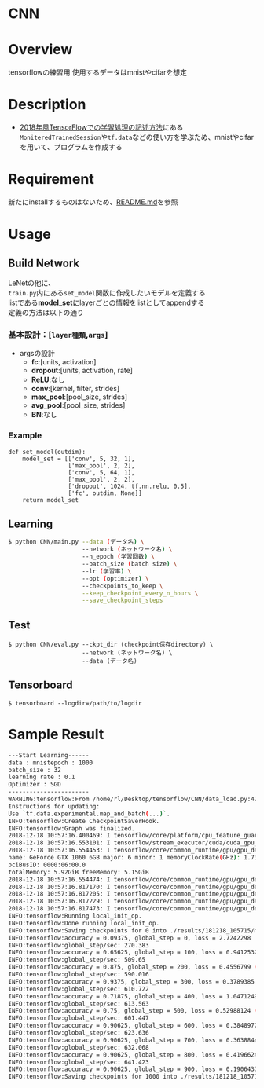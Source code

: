 CNN
====

# Overview
tensorflowの練習用
使用するデータはmnistやcifarを想定

# Description
- [2018年風TensorFlowでの学習処理の記述方法](http://ksksksks2.hatenadiary.jp/entry/20181008/1538994843)にある```MoniteredTrainedSession```や```tf.data```などの使い方を学ぶため、mnistやcifarを用いて、プログラムを作成する


# Requirement
新たにinstallするものはないため、[README.md](../README.md)を参照

# Usage
## Build Network
LeNetの他に、  
```train.py```内にある```set_model```関数に作成したいモデルを定義する  
listである**model_set**にlayerごとの情報をlistとしてappendする  
定義の方法は以下の通り  
### 基本設計：[`layer種類`,`args`]
- argsの設計
    - **fc**:[units, activation]
    - **dropout**:[units, activation, rate]
    - **ReLU**:なし
    - **conv**:[kernel, filter, strides]
    - **max_pool**:[pool_size, strides]
    - **avg_pool**:[pool_size, strides]
    - **BN**:なし
### Example
```
def set_model(outdim):
    model_set = [['conv', 5, 32, 1],
                 ['max_pool', 2, 2],
                 ['conv', 5, 64, 1],
                 ['max_pool', 2, 2],
                 ['dropout', 1024, tf.nn.relu, 0.5],
                 ['fc', outdim, None]]
    return model_set
```


## Learning
```bash
$ python CNN/main.py --data (データ名) \
                     --network (ネットワーク名) \
                     --n_epoch (学習回数) \
                     --batch_size (batch size) \
                     --lr (学習率) \
                     --opt (optimizer) \
                     --checkpoints_to_keep \
                     --keep_checkpoint_every_n_hours \
                     --save_checkpoint_steps
```
## Test
```
$ python CNN/eval.py --ckpt_dir (checkpoint保存directory) \
                     --network (ネットワーク名) \
                     --data (データ名)
```

## Tensorboard
```
$ tensorboard --logdir=/path/to/logdir
```
 
# Sample Result
```bash
---Start Learning------
data : mnistepoch : 1000
batch_size : 32
learning rate : 0.1
Optimizer : SGD
-----------------------
WARNING:tensorflow:From /home/rl/Desktop/tensorflow/CNN/data_load.py:42: map_and_batch (from tensorflow.contrib.data.python.ops.batching) is deprecated and will be removed in a future version.
Instructions for updating:
Use `tf.data.experimental.map_and_batch(...)`.
INFO:tensorflow:Create CheckpointSaverHook.
INFO:tensorflow:Graph was finalized.
2018-12-18 10:57:16.400469: I tensorflow/core/platform/cpu_feature_guard.cc:141] Your CPU supports instructions that this TensorFlow binary was not compiled to use: AVX2 FMA
2018-12-18 10:57:16.553101: I tensorflow/stream_executor/cuda/cuda_gpu_executor.cc:964] successful NUMA node read from SysFS had negative value (-1), but there must be at least one NUMA node, so returning NUMA node zero
2018-12-18 10:57:16.554453: I tensorflow/core/common_runtime/gpu/gpu_device.cc:1432] Found device 0 with properties:
name: GeForce GTX 1060 6GB major: 6 minor: 1 memoryClockRate(GHz): 1.7335
pciBusID: 0000:06:00.0
totalMemory: 5.92GiB freeMemory: 5.15GiB
2018-12-18 10:57:16.554474: I tensorflow/core/common_runtime/gpu/gpu_device.cc:1511] Adding visible gpu devices: 0
2018-12-18 10:57:16.817170: I tensorflow/core/common_runtime/gpu/gpu_device.cc:982] Device interconnect StreamExecutor with strength 1 edge matrix:
2018-12-18 10:57:16.817205: I tensorflow/core/common_runtime/gpu/gpu_device.cc:988]      0
2018-12-18 10:57:16.817229: I tensorflow/core/common_runtime/gpu/gpu_device.cc:1001] 0:   N
2018-12-18 10:57:16.817473: I tensorflow/core/common_runtime/gpu/gpu_device.cc:1115] Created TensorFlow device (/job:localhost/replica:0/task:0/device:GPU:0 with 4906 MB memory) -> physical GPU (device: 0, name: GeForce GTX 1060 6GB, pci bus id: 0000:06:00.0, compute capability: 6.1)
INFO:tensorflow:Running local_init_op.
INFO:tensorflow:Done running local_init_op.
INFO:tensorflow:Saving checkpoints for 0 into ./results/181218_105715/model/model.ckpt.
INFO:tensorflow:accuracy = 0.09375, global_step = 0, loss = 2.7242298
INFO:tensorflow:global_step/sec: 270.383
INFO:tensorflow:accuracy = 0.65625, global_step = 100, loss = 0.9412532 (0.370 sec)
INFO:tensorflow:global_step/sec: 509.65
INFO:tensorflow:accuracy = 0.875, global_step = 200, loss = 0.4556799 (0.196 sec)
INFO:tensorflow:global_step/sec: 590.016
INFO:tensorflow:accuracy = 0.9375, global_step = 300, loss = 0.3789385 (0.169 sec)
INFO:tensorflow:global_step/sec: 610.722
INFO:tensorflow:accuracy = 0.71875, global_step = 400, loss = 1.0471249 (0.164 sec)
INFO:tensorflow:global_step/sec: 613.563
INFO:tensorflow:accuracy = 0.75, global_step = 500, loss = 0.52988124 (0.163 sec)
INFO:tensorflow:global_step/sec: 601.447
INFO:tensorflow:accuracy = 0.90625, global_step = 600, loss = 0.38489723 (0.166 sec)
INFO:tensorflow:global_step/sec: 623.636
INFO:tensorflow:accuracy = 0.90625, global_step = 700, loss = 0.36388448 (0.160 sec)
INFO:tensorflow:global_step/sec: 632.068
INFO:tensorflow:accuracy = 0.90625, global_step = 800, loss = 0.41966242 (0.158 sec)
INFO:tensorflow:global_step/sec: 641.423
INFO:tensorflow:accuracy = 0.90625, global_step = 900, loss = 0.1906437 (0.156 sec)
INFO:tensorflow:Saving checkpoints for 1000 into ./results/181218_105715/model/model.ckpt.
```